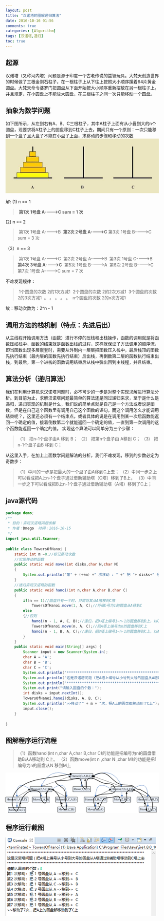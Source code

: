 ```yaml
---
layout: post
title: "汉诺塔的图解递归算法"
date: 2016-10-16 01:56
comments: true
categories: [Algorithm]
tags: [汉诺塔,递归]
toc: true
---
```

<!--more-->
## 起源

汉诺塔（又称河内塔）问题是源于印度一个古老传说的益智玩具。大梵天创造世界的时候做了三根金刚石柱子，在一根柱子上从下往上按照大小顺序摞着64片黄金圆盘。大梵天命令婆罗门把圆盘从下面开始按大小顺序重新摆放在另一根柱子上。并且规定，在小圆盘上不能放大圆盘，在三根柱子之间一次只能移动一个圆盘。

## 抽象为数学问题

如下图所示，从左到右有A、B、C三根柱子，其中A柱子上面有从小叠到大的n个圆盘，现要求将A柱子上的圆盘移到C柱子上去，期间只有一个原则：一次只能移到一个盘子且大盘子不能在小盘子上面，求移动的步骤和移动的次数
![抽象为数学问题](hanoi/1240.jpg)


解:
(1)  n == 1

>​  **第1次  1号盘  A---->C       sum = 1 次**

(2)  n == 2
>​  第1次  1号盘  A---->B
>​  **第2次  2号盘  A---->C**
>​  第3次  1号盘  B---->C        sum = 3 次

（3）n == 3
>​  第1次  1号盘  A---->C
>​  第2次  2号盘  A---->B
>​  第3次  1号盘  C---->B
>​  **第4次  3号盘  A---->C**
>​  第5次  1号盘  B---->A
>​  第6次  2号盘  B---->C
>​  第7次  1号盘  A---->C        sum = 7 次

不难发现规律：
>​  1个圆盘的次数 2的1次方减1
>​  2个圆盘的次数 2的2次方减1
>​  3个圆盘的次数 2的3次方减1
>​   。  。   。    。   。 
>​  n个圆盘的次数 2的n次方减1

 故：移动次数为：2^n - 1

## 调用方法的栈机制（特点：先进后出）

从主线程开始调用方法（函数）进行不停的压栈和出栈操作，函数的调用就是将函数压如栈中，函数的结束就是函数出栈的过程，这样就保证了方法调用的顺序流，即当函数出现多层嵌套时，需要从外到内一层层把函数压入栈中，最后栈顶的函数先执行结束（最内层的函数先执行结束）后出栈，再倒数第二层的函数执行结束出栈，到最后，第一个进栈的函数调用结束后从栈中弹出回到主线程，并且结束。

## 算法分析（递归算法）

我们在利用计算机求汉诺塔问题时，必不可少的一步是对整个实现求解进行算法分析。到目前为止，求解汉诺塔问题最简单的算法还是同过递归来求，至于是什么是递归，递归实现的机制是什么，我们说的简单点就是自己是一个方法或者说是函数，但是在自己这个函数里有调用自己这个函数的语句，而这个调用怎么才能调用结束呢？，这里还必须有一个结束点，或者具体的说是在调用到某一次后函数能返回一个确定的值，接着倒数第二个就能返回一个确定的值，一直到第一次调用的这个函数能返回一个确定的值。
  实现这个算法可以简单分为三个步骤：
>（1）     把n-1个盘子由A 移到 B；
>（2）     把第n个盘子由 A移到 C；
>（3）     把n-1个盘子由B 移到 C；

从这里入手，在加上上面数学问题解法的分析，我们不难发现，移到的步数必定为奇数步：

>（1）中间的一步是把最大的一个盘子由A移到C上去；
>（2）中间一步之上可以看成把A上n-1个盘子通过借助辅助塔（C塔）移到了B上，
>（3）中间一步之下可以看成把B上n-1个盘子通过借助辅助塔（A塔）移到了C上；

## java源代码

```java
package demo;
/**
 * 目的：实现汉诺塔问题求解
 * 作者：Dmego  时间：2016-10-15
 */
import java.util.Scanner;

public class TowersOfHanoi {
    static int m =0;//标记移动次数
    //实现移动的函数
    public static void move(int disks,char N,char M)
    {
        System.out.println("第" + (++m) +" 次移动 : " +" 把 "+ disks+" 号圆盘从 " + N +" ->移到->  " + M);
    }
    //递归实现汉诺塔的函数
    public static void hanoi(int n,char A,char B,char C)
    {
        if(n == 1)//圆盘只有一个时，只需将其从A塔移到C塔
            TowersOfHanoi.move(1, A, C);//将编b号为1的圆盘从A移到C
        else
        {//否则
            hanoi(n - 1, A, C, B);//递归，把A塔上编号1~n-1的圆盘移到B上，以C为辅助塔
            TowersOfHanoi.move(n, A, C);//把A塔上编号为n的圆盘移到C上
            hanoi(n - 1, B, A, C);//递归，把B塔上编号1~n-1的圆盘移到C上，以A为辅助塔
        }
    }
    public static void main(String[] args) {
        Scanner imput = new Scanner(System.in);
        char A = 'A';
        char B = 'B';
        char C = 'C';
        System.out.println("******************************************************************************************");
        System.out.println("这是汉诺塔问题（把A塔上编号从小号到大号的圆盘从A塔通过B辅助塔移动到C塔上去");
        System.out.println("******************************************************************************************");
        System.out.print("请输入圆盘的个数：");
        int disks = imput.nextInt();
        TowersOfHanoi.hanoi(disks, A, B, C);
        System.out.println(">>移动了" + m + "次，把A上的圆盘都移动到了C上");
        imput.close();
    }

}
```

## 图解程序运行流程

>（1）函数hanoi(int n,char A,char B,char C)的功能是把编号为n的圆盘借助B从A移动到 C上。
>（2）函数move(int n ,char N ,char M)的功能是把1编号为n的圆盘从N 移到M上

![图解程序运行流程](hanoi/1241.jpg)

## 程序运行截图

![程序运行截图](hanoi/1242.jpg)
